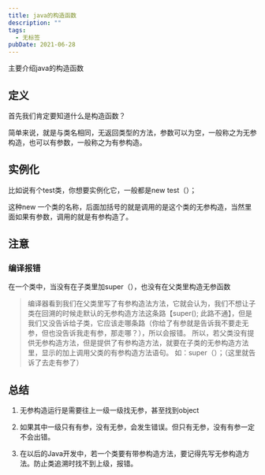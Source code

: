 ```yaml
---
title: java的构造函数
description: ""
tags:
  - 无标签
pubDate: 2021-06-28
---
```



主要介绍java的构造函数



<!-- more -->



## 定义



首先我们肯定要知道什么是构造函数？



简单来说，就是与类名相同，无返回类型的方法，参数可以为空，一般称之为无参构造，也可以有参数，一般称之为有参构造。



## 实例化



比如说有个test类，你想要实例化它，一般都是new test（）；



这种new 一个类的名称，后面加括号的就是调用的是这个类的无参构造，当然里面如果有参数，调用的就是有参构造了。



## 注意



### 编译报错



在一个类中，当没有在子类里加super（），也没有在父类里构造无参函数



> 编译器看到我们在父类里写了有参构造法方法，它就会认为，我们不想让子类在回溯的时候走默认的无参构造方法这条路【super(); 此路不通】，但是我们又没告诉给子类，它应该走哪条路（你给了有参就是告诉我不要走无参，但也没告诉我走有参，那走哪？），所以会报错。 所以，若父类没有提供无参构造方法，但是提供了有参构造方法，就要在子类的无参构造方法里，显示的加上调用父类的有参构造方法语句。 如：super（）；（这里就告诉了去走有参了）



## 总结



1. 无参构造运行是需要往上一级一级找无参，甚至找到object

2. 如果其中一级只有有参，没有无参，会发生错误。但只有无参，没有有参一定不会出错。

3. 在以后的Java开发中，若一个类要有带参构造方法，要记得先写无参构造方法。防止类追溯时找不到上级，报错。


